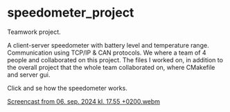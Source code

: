 # speedometer_project
Teamwork project.

A client-server speedometer with battery level and temperature range. 
Communication using TCP/IP &amp; CAN protocols. We where a team of 4 people and collaborated on this project. 
The files I worked on, in addition to the overall project that the whole team collaborated on, where CMakefile and server gui. 

Click and se how the speedometer works. 

[Screencast from 06. sep. 2024 kl. 17.55 +0200.webm](https://github.com/user-attachments/assets/03e37092-2cf9-4c47-a4a3-aa34761554f8)




